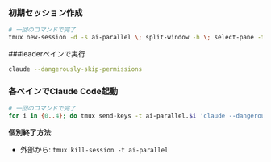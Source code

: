 ### 初期セッション作成
```bash
# 一回のコマンドで完了
tmux new-session -d -s ai-parallel \; split-window -h \; select-pane -t 1 \; split-window -v \; select-pane -t 2 \; split-window -v \; select-pane -t 3 \; split-window -h \; select-pane -t 0 -T "Leader" \; select-pane -t 1 -T "Manager" \; select-pane -t 2 -T "Worker1" \; select-pane -t 3 -T "Worker2" \; select-pane -t 4 -T "Worker3" \; select-pane -t 0 \; attach-session -t ai-parallel
```

###leaderペインで実行
```bash
claude --dangerously-skip-permissions
```

### 各ペインでClaude Code起動
```bash
# 一回のコマンドで完了
for i in {0..4}; do tmux send-keys -t ai-parallel.$i 'claude --dangerously-skip-permissions' Enter; done
```

**個別終了方法**:
- 外部から: `tmux kill-session -t ai-parallel`
